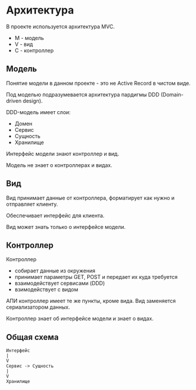 Архитектура
========

В проекте используется архитектура MVC.
 
* M - модель
* V - вид
* C - контроллер

## Модель

Понятие модели в данном проекте - это не Active Record в чистом виде.

Под моделью подразумевается архитектура пардигмы DDD (Domain-driven design).

DDD-модель имеет слои:

* Домен
* Сервис
* Сущность
* Хранилище

Интерфейс модели знают контроллер и вид.

Модель не знает о контроллерах и видах.

## Вид

Вид принимает данные от контроллера, форматирует как нужно и отправляет клиенту.

Обеспечивает интерфейс для клиента.

Вид может знать только о интерфейсе модели.

## Контроллер

Контроллер 

* собирает данные из окружения
* принимает параметры GET, POST и передает их куда требуется
* взаимодействует сервисами (DDD)
* взимодействует с видом

АПИ контроллер имеет те же пункты, кроме вида. 
Вид заменяется сериализатором данных.

Контроллер знает об интерфейсе модели и знает о видах.

## Общая схема

```
Интерфейс
|
V
Сервис -> Сущность
|
V
Хранилище
```
